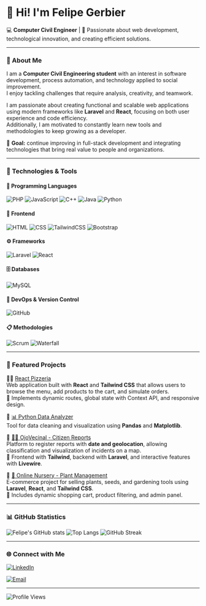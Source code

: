 # 👋 Hi! I'm Felipe Gerbier

💻 **Computer Civil Engineer** | 🚀 Passionate about web development, technological innovation, and creating efficient solutions.

---

### 🧠 About Me

I am a **Computer Civil Engineering student** with an interest in software development, process automation, and technology applied to social improvement.  
I enjoy tackling challenges that require analysis, creativity, and teamwork.  

I am passionate about creating functional and scalable web applications using modern frameworks like **Laravel** and **React**, focusing on both user experience and code efficiency.  
Additionally, I am motivated to constantly learn new tools and methodologies to keep growing as a developer.  

📌 **Goal:** continue improving in full-stack development and integrating technologies that bring real value to people and organizations.

---

### 🧰 Technologies & Tools

#### 💬 Programming Languages
![PHP](https://img.shields.io/badge/-PHP-777BB4?style=for-the-badge&logo=php&logoColor=white)
![JavaScript](https://img.shields.io/badge/-JavaScript-F7DF1E?style=for-the-badge&logo=javascript&logoColor=black)
![C++](https://img.shields.io/badge/-C++-00599C?style=for-the-badge&logo=cplusplus&logoColor=white)
![Java](https://img.shields.io/badge/-Java-007396?style=for-the-badge&logo=java&logoColor=white)
![Python](https://img.shields.io/badge/-Python-3776AB?style=for-the-badge&logo=python&logoColor=white)

#### 🎨 Frontend
![HTML](https://img.shields.io/badge/-HTML5-E34F26?style=for-the-badge&logo=html5&logoColor=white)
![CSS](https://img.shields.io/badge/-CSS3-1572B6?style=for-the-badge&logo=css3&logoColor=white)
![TailwindCSS](https://img.shields.io/badge/-TailwindCSS-38B2AC?style=for-the-badge&logo=tailwind-css&logoColor=white)
![Bootstrap](https://img.shields.io/badge/-Bootstrap-7952B3?style=for-the-badge&logo=bootstrap&logoColor=white)

#### ⚙️ Frameworks
![Laravel](https://img.shields.io/badge/-Laravel-FF2D20?style=for-the-badge&logo=laravel&logoColor=white)
![React](https://img.shields.io/badge/-React-61DAFB?style=for-the-badge&logo=react&logoColor=black)

#### 🗄️ Databases
![MySQL](https://img.shields.io/badge/-MySQL-4479A1?style=for-the-badge&logo=mysql&logoColor=white)

#### 🧩 DevOps & Version Control
![GitHub](https://img.shields.io/badge/-GitHub-181717?style=for-the-badge&logo=github&logoColor=white)

#### 📋 Methodologies
![Scrum](https://img.shields.io/badge/-Scrum-6DB33F?style=for-the-badge&logo=scrumalliance&logoColor=white)
![Waterfall](https://img.shields.io/badge/-Waterfall-4A90E2?style=for-the-badge)

---

### 🧩 Featured Projects

🔹🍕 [React Pizzeria](https://github.com/fgerber/feliger-pizza)  
Web application built with **React** and **Tailwind CSS** that allows users to browse the menu, add products to the cart, and simulate orders.  
🧭 Implements dynamic routes, global state with Context API, and responsive design.

🔹 [📊 Python Data Analyzer](https://github.com/fgerbier/ProyectosPython)  
Tool for data cleaning and visualization using **Pandas** and **Matplotlib**.

🔹 [🕵️‍♂️ OjoVecinal - Citizen Reports](https://github.com/fgerbier/OjoVecinal)  
Platform to register reports with **date and geolocation**, allowing classification and visualization of incidents on a map.  
🧭 Frontend with **Tailwind**, backend with **Laravel**, and interactive features with **Livewire**.

🔹 [🌱 Online Nursery - Plant Management](https://github.com/fgerbier/Proyecto-Ingenieria-de-Software)  
E-commerce project for selling plants, seeds, and gardening tools using **Laravel**, **React**, and **Tailwind CSS**.  
🧭 Includes dynamic shopping cart, product filtering, and admin panel.

---

### 📊 GitHub Statistics

![Felipe's GitHub stats](https://github-readme-stats.vercel.app/api?username=fgerbier&show_icons=true&theme=tokyonight)
![Top Langs](https://github-readme-stats.vercel.app/api/top-langs/?username=fgerbier&layout=compact&theme=tokyonight)
![GitHub Streak](https://streak-stats.demolab.com/?user=fgerbier&theme=tokyonight)

---

### 🌐 Connect with Me

[![LinkedIn](https://img.shields.io/badge/-LinkedIn-0A66C2?style=for-the-badge&logo=linkedin&logoColor=white)](https://www.linkedin.com/in/felipe-gerbier-2331882a5)

[![Email](https://img.shields.io/badge/-Email-D14836?style=for-the-badge&logo=gmail&logoColor=white)](mailto:feligerbier@gmail.com)

---

![Profile Views](https://komarev.com/ghpvc/?username=felipegerbier&label=Profile%20views&color=0e75b6&style=flat)


